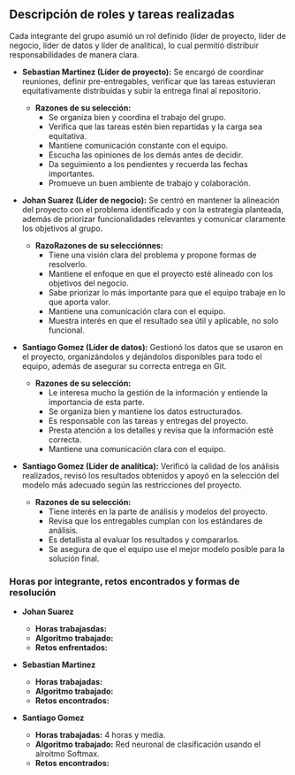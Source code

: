 ## Descripción de roles y tareas realizadas

Cada integrante del grupo asumió un rol definido (líder de proyecto, líder de negocio, líder de datos y líder de analítica), lo cual permitió distribuir responsabilidades de manera clara.

- **Sebastian Martinez (Líder de proyecto):** Se encargó de coordinar reuniones, definir pre-entregables, verificar que las tareas estuvieran equitativamente distribuidas y subir la entrega final al repositorio.
  *   **Razones de su selección:**
       * Se organiza bien y coordina el trabajo del grupo.
       * Verifica que las tareas estén bien repartidas y la carga sea equitativa.
       * Mantiene comunicación constante con el equipo.
       * Escucha las opiniones de los demás antes de decidir.
       * Da seguimiento a los pendientes y recuerda las fechas importantes.
       * Promueve un buen ambiente de trabajo y colaboración.
- **Johan Suarez (Líder de negocio):** Se centró en mantener la alineación del proyecto con el problema identificado y con la estrategia planteada, además de priorizar funcionalidades relevantes y comunicar claramente los objetivos al grupo.
  
  *   **RazoRazones de su selecciónnes:**
       * Tiene una visión clara del problema y propone formas de resolverlo.
       * Mantiene el enfoque en que el proyecto esté alineado con los objetivos del negocio.
       * Sabe priorizar lo más importante para que el equipo trabaje en lo que aporta valor.
       * Mantiene una comunicación clara con el equipo.
       * Muestra interés en que el resultado sea útil y aplicable, no solo funcional.
         
- **Santiago Gomez (Líder de datos):** Gestionó los datos que se usaron en el proyecto, organizándolos y dejándolos disponibles para todo el equipo, además de asegurar su correcta entrega en Git.
  *   **Razones de su selección:**
       * Le interesa mucho la gestión de la información y entiende la importancia de esta parte.
       * Se organiza bien y mantiene los datos estructurados.
       * Es responsable con las tareas y entregas del proyecto.
       * Presta atención a los detalles y revisa que la información esté correcta.
       * Mantiene una comunicación clara con el equipo.
         
- **Santiago Gomez (Líder de analítica):** Verificó la calidad de los análisis realizados, revisó los resultados obtenidos y apoyó en la selección del modelo más adecuado según las restricciones del proyecto.
  *  **Razones de su selección:**
       * Tiene interés en la parte de análisis y modelos del proyecto.
       * Revisa que los entregables cumplan con los estándares de análisis.
       * Es detallista al evaluar los resultados y compararlos.
       * Se asegura de que el equipo use el mejor modelo posible para la solución final.

### Horas por integrante, retos encontrados y formas de resolución

 * **Johan Suarez**
      * **Horas trabajasdas:**
      * **Algoritmo trabajado:**
      * **Retos enfrentados:**
   
* **Sebastian Martinez**
     * **Horas trabajadas:**
     * **Algoritmo trabajado:**
     * **Retos encontrados:**
  
* **Santiago Gomez**
    * **Horas trabajadas:** 4 horas y media.
    * **Algoritmo trabajado:** Red neuronal de clasificación usando el alroitmo Softmax.
    * **Retos encontrados:** 
